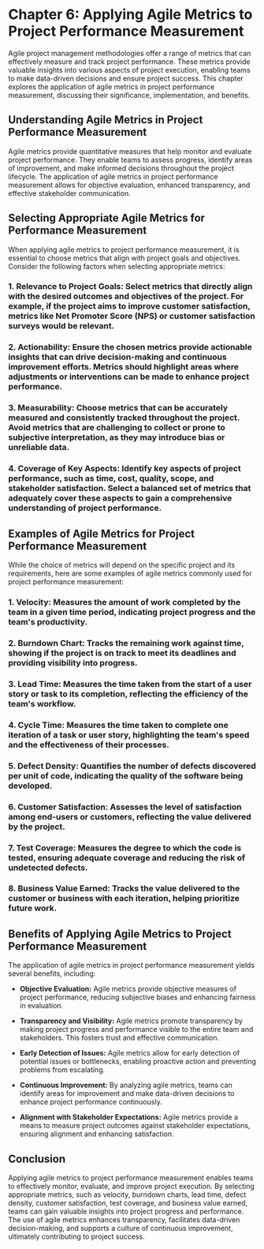 Chapter 6: Applying Agile Metrics to Project Performance Measurement
====================================================================

Agile project management methodologies offer a range of metrics that can effectively measure and track project performance. These metrics provide valuable insights into various aspects of project execution, enabling teams to make data-driven decisions and ensure project success. This chapter explores the application of agile metrics in project performance measurement, discussing their significance, implementation, and benefits.

**Understanding Agile Metrics in Project Performance Measurement**
------------------------------------------------------------------

Agile metrics provide quantitative measures that help monitor and evaluate project performance. They enable teams to assess progress, identify areas of improvement, and make informed decisions throughout the project lifecycle. The application of agile metrics in project performance measurement allows for objective evaluation, enhanced transparency, and effective stakeholder communication.

**Selecting Appropriate Agile Metrics for Performance Measurement**
-------------------------------------------------------------------

When applying agile metrics to project performance measurement, it is essential to choose metrics that align with project goals and objectives. Consider the following factors when selecting appropriate metrics:

### **1. Relevance to Project Goals:** Select metrics that directly align with the desired outcomes and objectives of the project. For example, if the project aims to improve customer satisfaction, metrics like Net Promoter Score (NPS) or customer satisfaction surveys would be relevant.

### **2. Actionability:** Ensure the chosen metrics provide actionable insights that can drive decision-making and continuous improvement efforts. Metrics should highlight areas where adjustments or interventions can be made to enhance project performance.

### **3. Measurability:** Choose metrics that can be accurately measured and consistently tracked throughout the project. Avoid metrics that are challenging to collect or prone to subjective interpretation, as they may introduce bias or unreliable data.

### **4. Coverage of Key Aspects:** Identify key aspects of project performance, such as time, cost, quality, scope, and stakeholder satisfaction. Select a balanced set of metrics that adequately cover these aspects to gain a comprehensive understanding of project performance.

**Examples of Agile Metrics for Project Performance Measurement**
-----------------------------------------------------------------

While the choice of metrics will depend on the specific project and its requirements, here are some examples of agile metrics commonly used for project performance measurement:

### **1. Velocity:** Measures the amount of work completed by the team in a given time period, indicating project progress and the team's productivity.

### **2. Burndown Chart:** Tracks the remaining work against time, showing if the project is on track to meet its deadlines and providing visibility into progress.

### **3. Lead Time:** Measures the time taken from the start of a user story or task to its completion, reflecting the efficiency of the team's workflow.

### **4. Cycle Time:** Measures the time taken to complete one iteration of a task or user story, highlighting the team's speed and the effectiveness of their processes.

### **5. Defect Density:** Quantifies the number of defects discovered per unit of code, indicating the quality of the software being developed.

### **6. Customer Satisfaction:** Assesses the level of satisfaction among end-users or customers, reflecting the value delivered by the project.

### **7. Test Coverage:** Measures the degree to which the code is tested, ensuring adequate coverage and reducing the risk of undetected defects.

### **8. Business Value Earned:** Tracks the value delivered to the customer or business with each iteration, helping prioritize future work.

**Benefits of Applying Agile Metrics to Project Performance Measurement**
-------------------------------------------------------------------------

The application of agile metrics in project performance measurement yields several benefits, including:

* **Objective Evaluation:** Agile metrics provide objective measures of project performance, reducing subjective biases and enhancing fairness in evaluation.

* **Transparency and Visibility:** Agile metrics promote transparency by making project progress and performance visible to the entire team and stakeholders. This fosters trust and effective communication.

* **Early Detection of Issues:** Agile metrics allow for early detection of potential issues or bottlenecks, enabling proactive action and preventing problems from escalating.

* **Continuous Improvement:** By analyzing agile metrics, teams can identify areas for improvement and make data-driven decisions to enhance project performance continuously.

* **Alignment with Stakeholder Expectations:** Agile metrics provide a means to measure project outcomes against stakeholder expectations, ensuring alignment and enhancing satisfaction.

**Conclusion**
--------------

Applying agile metrics to project performance measurement enables teams to effectively monitor, evaluate, and improve project execution. By selecting appropriate metrics, such as velocity, burndown charts, lead time, defect density, customer satisfaction, test coverage, and business value earned, teams can gain valuable insights into project progress and performance. The use of agile metrics enhances transparency, facilitates data-driven decision-making, and supports a culture of continuous improvement, ultimately contributing to project success.
